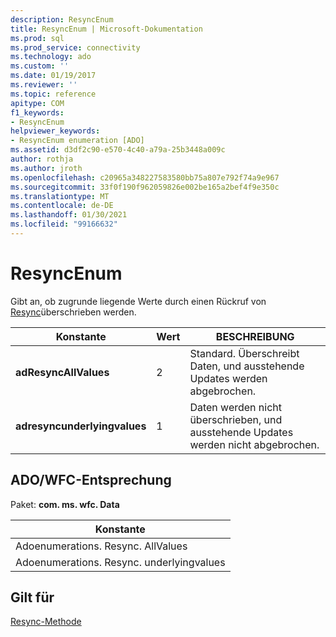 ```yaml
---
description: ResyncEnum
title: ResyncEnum | Microsoft-Dokumentation
ms.prod: sql
ms.prod_service: connectivity
ms.technology: ado
ms.custom: ''
ms.date: 01/19/2017
ms.reviewer: ''
ms.topic: reference
apitype: COM
f1_keywords:
- ResyncEnum
helpviewer_keywords:
- ResyncEnum enumeration [ADO]
ms.assetid: d3df2c90-e570-4c40-a79a-25b3448a009c
author: rothja
ms.author: jroth
ms.openlocfilehash: c20965a348227583580bb75a807e792f74a9e967
ms.sourcegitcommit: 33f0f190f962059826e002be165a2bef4f9e350c
ms.translationtype: MT
ms.contentlocale: de-DE
ms.lasthandoff: 01/30/2021
ms.locfileid: "99166632"
---
```

# <a name="resyncenum"></a>ResyncEnum
Gibt an, ob zugrunde liegende Werte durch einen Rückruf von [Resync](./resync-method.md)überschrieben werden.  
  
|Konstante|Wert|BESCHREIBUNG|  
|--------------|-----------|-----------------|  
|**adResyncAllValues**|2|Standard. Überschreibt Daten, und ausstehende Updates werden abgebrochen.|  
|**adresyncunderlyingvalues**|1|Daten werden nicht überschrieben, und ausstehende Updates werden nicht abgebrochen.|  
  
## <a name="adowfc-equivalent"></a>ADO/WFC-Entsprechung  
 Paket: **com. ms. wfc. Data**  
  
|Konstante|  
|--------------|  
|Adoenumerations. Resync. AllValues|  
|Adoenumerations. Resync. underlyingvalues|  
  
## <a name="applies-to"></a>Gilt für  
 [Resync-Methode](./resync-method.md)